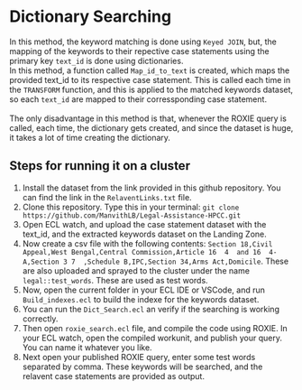 # Dictionary Searching

In this method, the keyword matching is done using ```Keyed JOIN```, but, the mapping of the keywords to their repective case statements using the primary key ```text_id``` is done using dictionaries.<br>
In this method, a function called ```Map_id_to_text``` is created, which maps the provided text_id to its respective case statement. This is called each time in the ```TRANSFORM``` function, and this is applied to the matched keywords dataset, so each ```text_id``` are mapped to their corressponding case statement.<br><br>
The only disadvantage in this method is that, whenever the ROXIE query is called, each time, the dictionary gets created, and since the dataset is huge, it takes a lot of time creating the dictionary.

## Steps for running it on a cluster

1. Install the dataset from the link provided in this github repository. You can find the link in the ```RelaventLinks.txt``` file.
2. Clone this repository. Type this in your terminal: ```git clone https://github.com/ManvithLB/Legal-Assistance-HPCC.git```
3. Open ECL watch, and upload the case statement dataset with the text_id, and the extracted keywords dataset on the Landing Zone.
4. Now create a csv file with the following contents: ```Section 18,Civil Appeal,West Bengal,Central Commission,Article 16  4  and 16  4-A,Section 3 7  ,Schedule B,IPC,Section 34,Arms Act,Domicile```. These are also uploaded and sprayed to the cluster under the name ```legal::test_words```. These are used as test words.
5. Now, open the current folder in your ECL IDE or VSCode, and run ```Build_indexes.ecl``` to build the indexe for the keywords dataset.
6. You can run the ```Dict_Search.ecl``` an verify if the searching is working correctly.
7. Then open ```roxie_search.ecl``` file, and compile the code using ROXIE. In your ECL watch, open the compiled workunit, and publish your query. You can name it whatever you like.
8. Next open your published ROXIE query, enter some test words separated by comma. These keywords will be searched, and the relavent case statements are provided as output.
